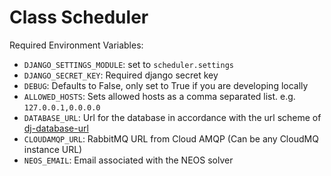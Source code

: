 # Class Scheduler

Required Environment Variables:

* `DJANGO_SETTINGS_MODULE`: set to `scheduler.settings`
* `DJANGO_SECRET_KEY`: Required django secret key
* `DEBUG`: Defaults to False, only set to True if you are developing locally
* `ALLOWED_HOSTS`: Sets allowed hosts as a comma separated list.
  e.g. `127.0.0.1,0.0.0.0`
* `DATABASE_URL`: Url for the database in accordance with the url scheme
  of [dj-database-url](https://github.com/jacobian/dj-database-url#url-schema)
* `CLOUDAMQP_URL`: RabbitMQ URL from Cloud AMQP (Can be any CloudMQ instance URL)
* `NEOS_EMAIL`: Email associated with the NEOS solver